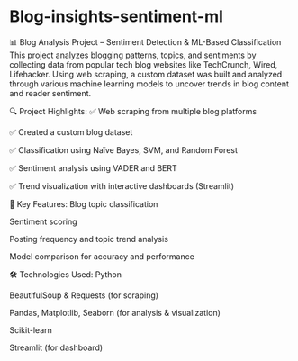 # Blog-insights-sentiment-ml
📊 Blog Analysis Project – Sentiment Detection & ML-Based Classification
This project analyzes blogging patterns, topics, and sentiments by collecting data from popular tech blog websites like TechCrunch, Wired, Lifehacker. Using web scraping, a custom dataset was built and analyzed through various machine learning models to uncover trends in blog content and reader sentiment.

🔍 Project Highlights:
✅ Web scraping from multiple blog platforms

✅ Created a custom blog dataset

✅ Classification using Naïve Bayes, SVM, and Random Forest

✅ Sentiment analysis using VADER and BERT

✅ Trend visualization with interactive dashboards (Streamlit)

📌 Key Features:
Blog topic classification

Sentiment scoring

Posting frequency and topic trend analysis

Model comparison for accuracy and performance

🛠️ Technologies Used:
Python

BeautifulSoup & Requests (for scraping)

Pandas, Matplotlib, Seaborn (for analysis & visualization)

Scikit-learn

Streamlit (for dashboard)
